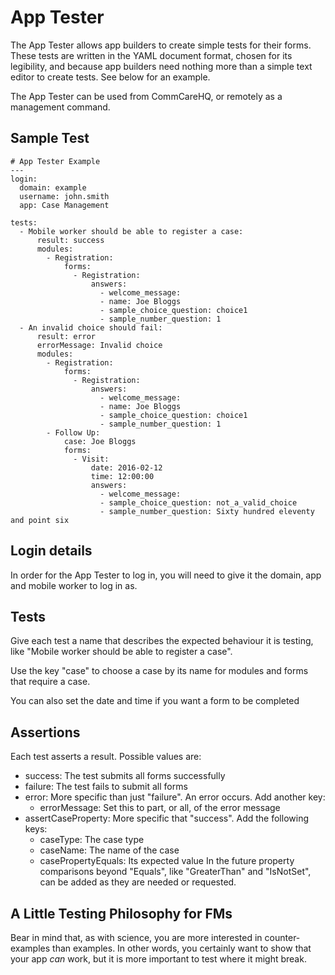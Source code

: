 App Tester
==========

The App Tester allows app builders to create simple tests for their forms. These tests are written in the YAML
document format, chosen for its legibility, and because app builders need nothing more than a simple text editor
to create tests. See below for an example.

The App Tester can be used from CommCareHQ, or remotely as a management command.

Sample Test
-----------

    # App Tester Example
    ---
    login:
      domain: example
      username: john.smith
      app: Case Management

    tests:
      - Mobile worker should be able to register a case:
          result: success
          modules:
            - Registration:
                forms:
                  - Registration:
                      answers:
                        - welcome_message:
                        - name: Joe Bloggs
                        - sample_choice_question: choice1
                        - sample_number_question: 1
      - An invalid choice should fail:
          result: error
          errorMessage: Invalid choice
          modules:
            - Registration:
                forms:
                  - Registration:
                      answers:
                        - welcome_message:
                        - name: Joe Bloggs
                        - sample_choice_question: choice1
                        - sample_number_question: 1
            - Follow Up:
                case: Joe Bloggs
                forms:
                  - Visit:
                      date: 2016-02-12
                      time: 12:00:00
                      answers:
                        - welcome_message:
                        - sample_choice_question: not_a_valid_choice
                        - sample_number_question: Sixty hundred eleventy and point six


Login details
-------------

In order for the App Tester to log in, you will need to give it the domain, app and mobile worker to log in as.


Tests
-----

Give each test a name that describes the expected behaviour it is testing, like "Mobile worker should be able to
register a case".

Use the key "case" to choose a case by its name for modules and forms that require a case.

You can also set the date and time if you want a form to be completed


Assertions
----------

Each test asserts a result. Possible values are:

* success: The test submits all forms successfully
* failure: The test fails to submit all forms
* error: More specific than just "failure". An error occurs. Add another key:
    * errorMessage: Set this to part, or all, of the error message
* assertCaseProperty: More specific that "success". Add the following keys:
    * caseType: The case type
    * caseName: The name of the case
    * casePropertyEquals: Its expected value
  In the future property comparisons beyond "Equals", like "GreaterThan" and "IsNotSet", can be added as they are
  needed or requested.


A Little Testing Philosophy for FMs
-----------------------------------

Bear in mind that, as with science, you are more interested in counter-examples than examples. In other words, you
certainly want to show that your app *can* work, but it is more important to test where it might break.
